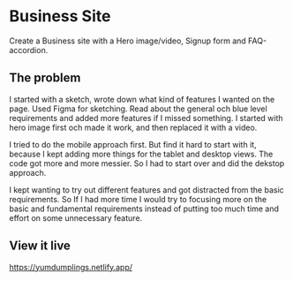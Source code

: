 # Business Site

Create a Business site with a Hero image/video, Signup form and FAQ-accordion.

## The problem

I started with a sketch, wrote down what kind of features I wanted on the page. Used Figma for sketching. 
Read about the general och blue level requirements and added more features if I missed something. 
I started with hero image first och made it work, and then replaced it with a video. 

I tried to do the mobile approach first. But find it hard to start with it, because I kept adding more things for the tablet and desktop views. The code got more and more messier. So I had to start over and did the dekstop approach. 

I kept wanting to try out different features and got distracted from the basic requirements. So If I had more time I would try to focusing more on the basic and fundamental requirements instead of putting too much time and effort on some unnecessary feature. 

## View it live
https://yumdumplings.netlify.app/